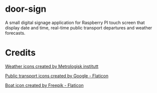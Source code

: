 # door-sign

A small digital signage application for Raspberry PI touch screen that display
date and time, real-time public transport departures and weather forecasts.

# Credits

<a href="https://www.met.no">Weather icons created by Metrologisk institutt</a>

<a href="https://www.flaticon.com/free-icons/transport" title="public transport icons">Public transport icons created by Google - Flaticon</a>

<a href="https://www.flaticon.com/free-icons/boat" title="boat icons">Boat icon created by Freepik - Flaticon</a>
